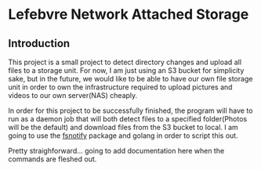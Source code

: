 # Lefebvre Network Attached Storage

## Introduction

This project is a small project to detect directory changes and upload all files to a storage unit. For now, I am just using an S3 bucket for simplicity sake, but in the future, we would like to be able to have our own file storage unit in order to own the infrastructure required to upload pictures and videos to our own server(NAS) cheaply. 

In order for this project to be successfully finished, the program will have to run as a daemon job that will both detect files to a specified folder(Photos will be the default) and download files from the S3 bucket to local. I am going to use the [fsnotify](https://pkg.go.dev/github.com/howeyc/fsnotify) package and golang in order to script this out.

Pretty straighforward... going to add documentation here when the commands are fleshed out.